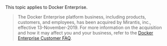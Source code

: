 <!-- This text will be included on all Docker pages that document Enterprise products, features, and technologies that are transitioning to Mirantis. -->
This topic applies to Docker Enterprise.
>
>The Docker Enterprise platform business, including products, customers, and employees, has been acquired by Mirantis, inc., effective 13-November-2019. For more information on the acquisition and how it may affect you and your business, refer to the [Docker Enterprise Customer FAQ](https://www.docker.com/faq-for-docker-enterprise-customers-and-partners).